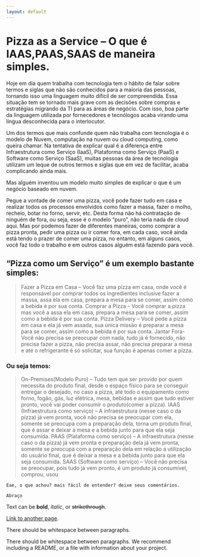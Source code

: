 ```yaml
---
layout: default
---
```


# Pizza as a Service – O que é IAAS,PAAS,SAAS de maneira simples.

Hoje em dia quem trabalha com tecnologia tem o hábito de falar sobre termos e siglas que não são conhecidos para a maioria das pessoas, tornando isso uma linguagem muito difícil de ser compreendida. Essa situação tem se tornado mais grave com as decisões sobre compras e estratégias migrando da TI para as áreas de negócio. Com isso, boa parte da linguagem utilizada por fornecedores e tecnólogos acaba virando uma língua desconhecida para o interlocutor.

Um dos termos que mais confunde quem não trabalha com tecnologia é o modelo de Nuvem, computação na nuvem ou cloud computing, como queira chamar. Na tentativa de explicar qual é a diferença entre Infraestrutura como Serviço (IaaS), Plataforma como Serviço (PaaS) e Software como Serviço (SaaS), muitas pessoas da área de tecnologia utilizam um leque de outros termos e siglas que em vez de facilitar, acaba complicando ainda mais.

Mas alguém inventou um modelo muito simples de explicar o que é um negócio baseado em nuvem.

Pegue a vontade de comer uma pizza, você pode fazer tudo em casa e realizar todos os processos envolvidos como fazer a massa, fazer o molho, recheio, botar no forno, servir, etc. Desta forma não há contratação de ninguém de fora, ou seja, esse é o modelo “puro”, não teria nada de cloud aqui. Mas por podemos fazer de diferentes maneiras, como comprar a pizza pronta, pedir uma pizza ou ir comer fora, em cada caso, você ainda está tendo o prazer de comer uma pizza, no entanto, em alguns casos, você faz todo o trabalho e em outros casos alguém está fazendo para você.

## “Pizza como um Serviço” é um exemplo bastante simples:

> Fazer a Pizza em Casa – Você faz uma pizza em casa, onde você é responsável por comprar todos os ingredientes inclusive fazer a massa, assa ela em casa, prepara a mesa para se comer, assim como a bebida é por sua conta.
> Comprar a Pizza – Você comprar a pizza mas você a assa ela em casa, prepara a mesa para se comer, assim como a bebida é por sua conta.
> Pizza Delivery – Você pede a pizza em casa e ela já vem assada, sua única missão é preparar a mesa para se comer, assim como a bebida é por sua conta.
> Jantar Fora- Você não precisa se preocupar com nada, tudo já é fornecido, não precisa fazer a pizza, não precisa assar, não precisa preparar a mesa e até o refrigerante é só solicitar, sua função é apenas comer a pizza.

### Ou seja temos:

> On-Premises(Modelo Puro) –  Tudo tem que ser provido por quem necessita do produto final, desde o espaço físico para se conseguir entregar o desejado, no caso a pizza, até todo o equipamento como forno, fogão, gás, luz elétrica, mesa, bebidas e assim que tudo estiver pronto, você vai poder consumir o produto(comer a pizza).
> IAAS (Infraestrutura como serviço) – A infraestrutura (nesse caso o da pizza) já vem pronta, você não precisa se preocupar com ela, somente se preocupa com a preparação dela, torna um produto final, que é assar e deixar a mesa e a bebida junto para que ela seja consumida.
> PAAS (Plataforma como serviço) –  A infraestrutura (nesse caso o da pizza) já vem pronta e preparação dela já vem pronta, somente se preocupa com a preparação dela em relação a utilização do usuário final, que é deixar a mesa e a bebida junto para que ela seja consumida.
> SAAS (Software como serviço) – Você não precisa se preocupar, pois tudo já vem pronto, é um produto já consumível, comprou, usou

```
Eae, o que achou? mais fácil de entender? deixe seus comentários.

Abraço
```

Text can be **bold**, _italic_, or ~~strikethrough~~.

[Link to another page](./another-page.html).

There should be whitespace between paragraphs.

There should be whitespace between paragraphs. We recommend including a README, or a file with information about your project.